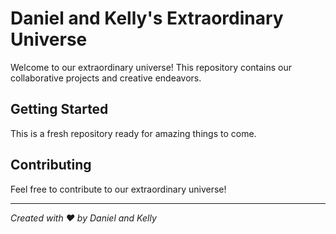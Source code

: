 # Daniel and Kelly's Extraordinary Universe

Welcome to our extraordinary universe! This repository contains our collaborative projects and creative endeavors.

## Getting Started

This is a fresh repository ready for amazing things to come.

## Contributing

Feel free to contribute to our extraordinary universe!

---
*Created with ❤️ by Daniel and Kelly*
